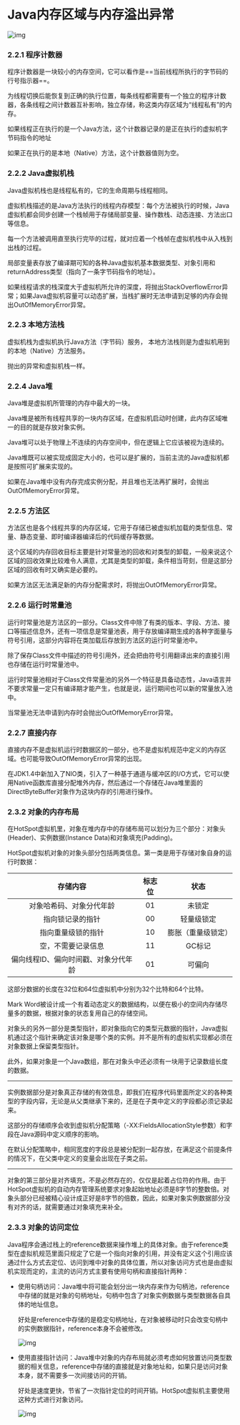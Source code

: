 # Java内存区域与内存溢出异常

![img](https://img-blog.csdnimg.cn/20200519215819654.png?x-oss-process=image/watermark,type_ZmFuZ3poZW5naGVpdGk,shadow_10,text_aHR0cHM6Ly9ibG9nLmNzZG4ubmV0L3poYW5oYWlibzEyMA==,size_16,color_FFFFFF,t_70)

### 2.2.1 程序计数器

程序计数器是一块较小的内存空间，它可以看作是==当前线程所执行的字节码的行号指示器==。

为线程切换后能恢复到正确的执行位置，每条线程都需要有一个独立的程序计数器，各条线程之间计数器互补影响，独立存储，称这类内存区域为“线程私有”的内存。

如果线程正在执行的是一个Java方法，这个计数器记录的是正在执行的虚拟机字节码指令的地址

如果正在执行的是本地（Native）方法，这个计数器值则为空。

### 2.2.2 Java虚拟机栈

Java虚拟机栈也是线程私有的，它的生命周期与线程相同。

虚拟机栈描述的是Java方法执行的线程内存模型：每个方法被执行的时候，Java虚拟机都会同步创建一个栈帧用于存储局部变量、操作数栈、动态连接、方法出口等信息。

每一个方法被调用直至执行完毕的过程，就对应着一个栈帧在虚拟机栈中从入栈到出栈的过程。

局部变量表存放了编译期可知的各种Java虚拟机基本数据类型、对象引用和returnAddress类型（指向了一条字节码指令的地址）。

如果线程请求的栈深度大于虚拟机所允许的深度，将抛出StackOverflowError异常；如果Java虚拟机容量可以动态扩展，当栈扩展时无法申请到足够的内存会抛出OutOfMemoryError异常。

### 2.2.3 本地方法栈

虚拟机栈为虚拟机执行Java方法（字节码）服务， 本地方法栈则是为虚拟机用到的本地（Native）方法服务。

抛出的异常和虚拟机栈一样。

### 2.2.4 Java堆

Java堆是虚拟机所管理的内存中最大的一块。

Java堆是被所有线程共享的一块内存区域，在虚拟机启动时创建，此内存区域唯一的目的就是存放对象实例。

Java堆可以处于物理上不连续的内存空间中，但在逻辑上它应该被视为连续的。

Java堆既可以被实现成固定大小的，也可以是扩展的，当前主流的Java虚拟机都是按照可扩展来实现的。

如果在Java堆中没有内存完成实例分配，并且堆也无法再扩展时，会抛出OutOfMemoryError异常。

### 2.2.5 方法区

方法区也是各个线程共享的内存区域，它用于存储已被虚拟机加载的类型信息、常量、静态变量、即时编译器编译后的代码缓存等数据。

这个区域的内存回收目标主要是针对常量池的回收和对类型的卸载，一般来说这个区域的回收效果比较难令人满意，尤其是类型的卸载，条件相当苛刻，但是这部分区域的回收有时又确实是必要的。

如果方法区无法满足新的内存分配需求时，将抛出OutOfMemoryError异常。

### 2.2.6 运行时常量池

运行时常量池是方法区的一部分。Class文件中除了有类的版本、字段、方法、接口等描述信息外，还有一项信息是常量池表，用于存放编译期生成的各种字面量与符号引用，这部分内容将在类加载后存放到方法区的运行时常量池中。

除了保存Class文件中描述的符号引用外，还会把由符号引用翻译出来的直接引用也存储在运行时常量池中。

运行时常量池相对于Class文件常量池的另外一个特征是具备动态性，Java语言并不要求常量一定只有编译期才能产生，也就是说，运行期间也可以新的常量放入池中。

当常量池无法申请到内存时会抛出OutOfMemoryError异常。

### 2.2.7 直接内存

直接内存不是虚拟机运行时数据区的一部分，也不是虚拟机规范中定义的内存区域。也可能导致OutOfMemoryError异常的出现。

在JDK1.4中新加入了NIO类，引入了一种基于通道与缓冲区的I/O方式，它可以使用Native函数库直接分配堆外内存，然后通过一个存储在Java堆里面的DirectByteBuffer对象作为这块内存的引用进行操作。

### 2.3.2 对象的内存布局

在HotSpot虚拟机里，对象在堆内存中的存储布局可以划分为三个部分：对象头(Header)、实例数据(Instance Data)和对象填充(Padding)。

HotSpot虚拟机对象的对象头部分包括两类信息。第一类是用于存储对象自身的运行时数据：

|               存储内容               | 标志位 |        状态        |
| :----------------------------------: | :----: | :----------------: |
|       对象哈希码、对象分代年龄       |   01   |       未锁定       |
|           指向锁记录的指针           |   00   |     轻量级锁定     |
|          指向重量级锁的指针          |   10   | 膨胀（重量级锁定） |
|          空，不需要记录信息          |   11   |       GC标记       |
| 偏向线程ID、偏向时间戳、对象分代年龄 |   01   |       可偏向       |

这部分数据的长度在32位和64位虚拟机中分别为32个比特和64个比特。

Mark Word被设计成一个有着动态定义的数据结构，以便在极小的空间内存储尽量多的数据，根据对象的状态复用自己的存储空间。

对象头的另外一部分是类型指针，即对象指向它的类型元数据的指针，Java虚拟机通过这个指针来确定该对象是哪个类的实例。并不是所有的虚拟机实现都必须在对象数据上保留类型指针。

此外，如果对象是一个Java数组，那在对象头中还必须有一块用于记录数组长度的数据。

----

实例数据部分是对象真正存储的有效信息，即我们在程序代码里面所定义的各种类型的字段内容，无论是从父类继承下来的，还是在子类中定义的字段都必须记录起来。

这部分的存储顺序会收到虚拟机分配策略（-XX:FieldsAllocationStyle参数）和字段在Java源码中定义顺序的影响。

在默认分配策略中，相同宽度的字段总是被分配到一起存放，在满足这个前提条件的情况下，在父类中定义的变量会出现在子类之前。

----

对象的第三部分是对齐填充，不是必然存在的，仅仅是起着占位符的作用。由于HotSpot虚拟机的自动内存管理系统要求对象起始地址必须是8字节的整数倍。对象头部分已经被精心设计成正好是8字节的倍数，因此，如果对象实例数据部分没有对齐的话，就需要通过对象填充来补全。

### 2.3.3 对象的访问定位

Java程序会通过栈上的reference数据来操作堆上的具体对象。由于reference类型在虚拟机规范里面只规定了它是一个指向对象的引用，并没有定义这个引用应该通过什么方式去定位、访问到堆中对象的具体位置，所以对象访问方式也是由虚拟机实现而定的，主流的访问方式主要有使用句柄和直接指针两种：

- 使用句柄访问：Java堆中将可能会划分出一块内存来作为句柄池，reference中存储的就是对象的句柄地址，句柄中包含了对象实例数据与类型数据各自具体的地址信息。

  好处是reference中存储的是稳定句柄地址，在对象被移动时只会改变句柄中的实例数据指针，reference本身不会被修改。

  ![img](https://img-blog.csdnimg.cn/20200519224807724.png?x-oss-process=image/watermark,type_ZmFuZ3poZW5naGVpdGk,shadow_10,text_aHR0cHM6Ly9ibG9nLmNzZG4ubmV0L3poYW5oYWlibzEyMA==,size_16,color_FFFFFF,t_70)

- 使用直接指针访问：Java堆中对象的内存布局就必须考虑如何放置访问类型数据的相关信息，reference中存储的直接就是对象地址和，如果只是访问对象本身，就不需要多一次间接访问的开销。

  好处是速度更快，节省了一次指针定位的时间开销。HotSpot虚拟机主要使用这种方式进行对象访问。

  ![img](https://img-blog.csdnimg.cn/20200519224932186.png?x-oss-process=image/watermark,type_ZmFuZ3poZW5naGVpdGk,shadow_10,text_aHR0cHM6Ly9ibG9nLmNzZG4ubmV0L3poYW5oYWlibzEyMA==,size_16,color_FFFFFF,t_70)



